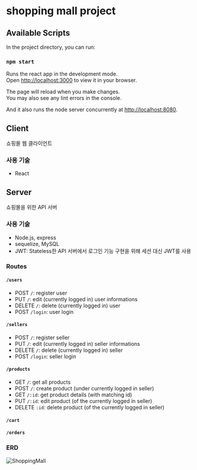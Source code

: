 # shopping mall project

## Available Scripts

In the project directory, you can run:

### `npm start`

Runs the react app in the development mode.\
Open [http://localhost:3000](http://localhost:3000) to view it in your browser.

The page will reload when you make changes.\
You may also see any lint errors in the console.

And it also runs the node server concurrently at [http://localhost:8080](http://localhost:8080).

## Client

쇼핑몰 웹 클라이언트

### 사용 기술

- React

## Server

쇼핑몰을 위한 API 서버

### 사용 기술

- Node.js, express
- sequelize, MySQL
- JWT: Stateless한 API 서버에서 로그인 기능 구현을 위해 세션 대신 JWT를 사용

### Routes

#### `/users`

- POST `/`: register user
- PUT `/`: edit (currently logged in) user informations
- DELETE `/`: delete (currently logged in) user
- POST `/login`: user login

#### `/sellers`

- POST `/`: register seller
- PUT `/`: edit (currently logged in) seller informations
- DELETE `/`: delete (currently logged in) seller
- POST `/login`: seller login

#### `/products`

- GET `/`: get all products
- POST `/`: create product (under currently logged in seller)
- GET `/:id`: get product details (with matching id)
- PUT `/:id`: edit product (of the currently logged in seller)
- DELETE `:id`: delete product (of the currently logged in seller)

#### `/cart`

#### `/orders`

### ERD

![ShoppingMall](https://github.com/gwonhong/shopping-mall/assets/75533669/2c17572d-96c2-45da-bb97-4d425fdab343)
